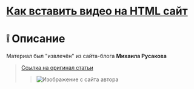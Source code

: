 # [Как вставить видео на HTML сайт](https://m2in.github.io/videoFon/)
# :grey_exclamation: Описание
Материал был "извлечён" из сайта-блога **Михаила Русакова**
> [Ссылка на оригинал статьи](https://myrusakov.ru/html-fullscreen-video.html)
> > ![Изображение с сайта автора](https://myrusakov.ru/images/articles/html_fullscreen_video.jpg)

